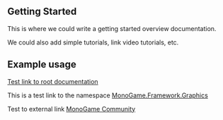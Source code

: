 ## Getting Started

This is where we could write a getting started overview documentation.

We could also add simple tutorials, link video tutorials, etc.

## Example usage

[Test link to root documentation](welcome.md)

This is a test link to the namespace [MonoGame.Framework.Graphics](N:MonoGame.Framework.Graphics)

Test to external link [MonoGame Community](http://community.monogame.net)
